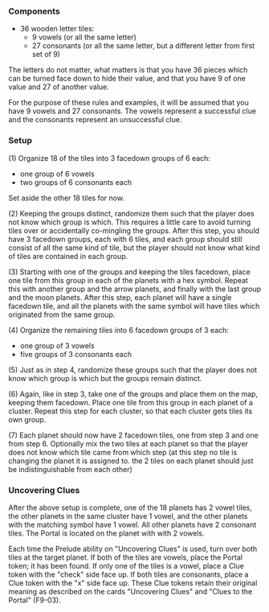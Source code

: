 
### Components

- 36 wooden letter tiles:
	- 9 vowels (or all the same letter)
	- 27 consonants (or all the same letter, but a different letter from first set of 9)

The letters do not matter, what matters is that you have 36 pieces which can be turned face down to hide their value, and that you have 9 of one value and 27 of another value.

For the purpose of these rules and examples, it will be assumed that you have 9 vowels and 27 consonants. The vowels represent a successful clue and the consonants represent an unsuccessful clue.

### Setup

(1) Organize 18 of the tiles into 3 facedown groups of 6 each:

- one group of 6 vowels
- two groups of 6 consonants each

Set aside the other 18 tiles for now.

(2) Keeping the groups distinct, randomize them such that the player does not know which group is which. This requires a little care to avoid turning tiles over or accidentally co-mingling the groups. After this step, you should have 3 facedown groups, each with 6 tiles, and each group should still consist of all the same kind of tile, but the player should not know what kind of tiles are contained in each group.

(3) Starting with one of the groups and keeping the tiles facedown, place one tile from this group in each of the planets with a hex symbol. Repeat this with another group and the arrow planets, and finally with the last group and the moon planets. After this step, each planet will have a single facedown tile, and all the planets with the same symbol will have tiles which originated from the same group.

(4) Organize the remaining tiles into 6 facedown groups of 3 each:

- one group of 3 vowels
- five groups of 3 consonants each

(5) Just as in step 4, randomize these groups such that the player does not know which group is which but the groups remain distinct.

(6) Again, like in step 3, take one of the groups and place them on the map, keeping them facedown. Place one tile from this group in each planet of a cluster. Repeat this step for each cluster, so that each cluster gets tiles its own group.

(7) Each planet should now have 2 facedown tiles, one from step 3 and one from step 6. Optionally mix the two tiles at each planet so that the player does not know which tile came from which step (at this step no tile is changing the planet it is assigned to. the 2 tiles on each planet should just be indistinguishable from each other)

### Uncovering Clues

After the above setup is complete, one of the 18 planets has 2 vowel tiles, the other planets in the same cluster have 1 vowel, and the other planets with the matching symbol have 1 vowel. All other planets have 2 consonant tiles. The Portal is located on the planet with with 2 vowels.

Each time the Prelude ability on "Uncovering Clues" is used, turn over both tiles at the target planet. If both of the tiles are vowels, place the Portal token; it has been found. If only one of the tiles is a vowel, place a Clue token with the "check" side face up. If both tiles are consonants, place a Clue token with the "x" side face up. These Clue tokens retain their original meaning as described on the cards "Uncovering Clues" and "Clues to the Portal" (F9-03).
